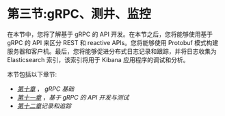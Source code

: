 # **第三节:gRPC、测井、监控**

在本节中，您将了解基于 gRPC 的 API 开发。在本节之后，您将能够使用基于 gRPC 的 API 来区分 REST 和 reactive APIs。您将能够使用 Protobuf 模式构建服务器和客户机。最后，您将能够促进分布式日志记录和跟踪，并将日志收集为 Elasticsearch 索引，该索引将用于 Kibana 应用程序的调试和分析。

本节包括以下章节:

*   [*第十章*](B16561_10_Epub_AM.xhtml#_idTextAnchor210) ， *gRPC 基础*
*   [*第十一章*](B16561_11_Epub_AM.xhtml#_idTextAnchor230) ，*基于 gRPC 的 API 开发与测试*
*   [*第十二章*](B16561_12_Epub_AM.xhtml#_idTextAnchor248)*记录和追踪*
